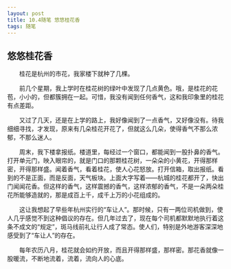 ```yaml
---
layout: post
title: 10.4随笔 悠悠桂花香
tags: 随笔
---
```


悠悠桂花香
----------

　　桂花是杭州的市花，我家楼下就种了几棵。

　　前几个星期，我上学时在桂花树的绿叶中发现了几点黄色。哦，是桂花的花苞，小小的，但都簇拥在一起。可惜，我没有闻到任何香气，这和我印象里的桂花有点差距。

　　又过了几天，还是在上学的路上，我好像闻到了一点香气，又好像没有。待我细细寻找，才发现，原来有几朵桂花开花了，但就这么几朵，使得香气不那么浓郁，不那么迷人。

　　周末，我下楼拿报纸。楼道里，每经过一个窗口，都能闻到一股扑鼻的香气。打开单元门，映入眼帘的，就是门口的那颗桂花树，一朵朵的小黄花，开得那样密，开得那样盛。闻着香气，看着桂花，使人心花怒放。打开信箱，取出报纸。看到的不是正面，而是反面，天气板块。上面大字写着——杭城的桂花都开了，快出门闻闻花香。但这样的香气，这样震撼的香气，这样浓郁的香气，不是一朵两朵桂花所能够造就的，那是成百上千，成千上万的小花组成的。

　　这让我想起了早些年杭州实行的“车让人”。那时候，只有一两位司机做到，使人几乎感觉不到这种倡议的存在。但几年过去了，现在每个司机都默默地执行着这条不成文的“规定”，斑马线前礼让行人成了常态。使人们，特别是外地游客深深地感受到了“车让人”的存在。

　　每年农历八月，桂花就会如约开放，而且开得那样盛，那样密。那花香就像一股暖流，不断地流着，流着，流向人的心底。
